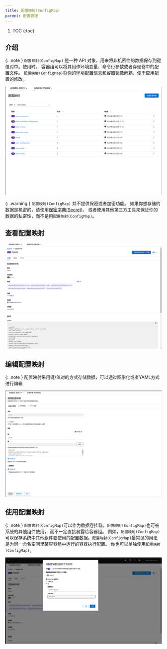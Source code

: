 ```yaml
---
title: 配置映射(ConfigMap)
parent: 配置管理
---
```


1. TOC
{:toc}

## 介绍

{: .note }
`配置映射(ConfigMap)` 是一种 API 对象，用来将非机密性的数据保存到键值对中。使用时， 容器组可以将其用作环境变量、命令行参数或者存储卷中的配置文件。
`配置映射(ConfigMap)`将你的环境配置信息和容器镜像解耦，便于应用配置的修改。

![](imgs/configmaps.png)

{: .warning }
`配置映射(ConfigMap)` 并不提供保密或者加密功能。 如果你想存储的数据是机密的，请使用[保密字典(Secret)](../secrets)， 或者使用其他第三方工具来保证你的数据的私密性，而不是用`配置映射(ConfigMap)`。

## 查看配置映射
![](imgs/configmap.png)

## 编辑配置映射

{: .note }
配置映射采用键/值对的方式存储数据，可以通过图形化或者YAML方式进行编辑

![](imgs/edit-configmap.png)



## 使用配置映射

{: .note }
`配置映射(ConfigMap)`可以作为数据卷挂载。`配置映射(ConfigMap)`也可被系统的其他组件使用， 而不一定直接暴露给容器组。
例如，`配置映射(ConfigMap)`可以保存系统中其他组件要使用的配置数据。`配置映射(ConfigMap)`最常见的用法是为同一命名空间里某容器组中运行的容器执行配置。 你也可以单独使用`配置映射(ConfigMap)`。

![](imgs/add-configmap-to-workload.png)